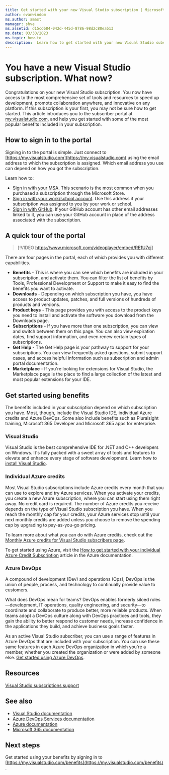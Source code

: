 ```yaml
---
title: Get started with your new Visual Studio subscription | Microsoft Docs
author: evanwindom
ms.author: amast
manager: shve
ms.assetid: d15cd684-042d-445d-8786-98d2c80ea513
ms.date: 03/30/2023
ms.topic: how-to
description:  Learn how to get started with your new Visual Studio subscription
---
```


# You have a new Visual Studio subscription.  What now? 

Congratulations on your new Visual Studio subscription.  You now have access to the most comprehensive set of tools and resources to speed up development, promote collaboration anywhere, and innovative on any platform.  If this subscription is your first, you may not be sure how to get started.  This article introduces you to the subscriber portal at [my.visualstudio.com](https://my.visualstudio.com), and help you get started with some of the most popular benefits included in your subscription. 

## How to sign in to the portal
Signing in to the portal is simple.  Just connect to [https://my.visualstudio.com](https://my.visualstudio.com) using the email address to which the subscription is assigned.  Which email address you use can depend on how you got the subscription.

Learn how to:
+ [Sign in with your MSA](sign-in-msa.md).  This scenario is the most common when you purchased a subscription through the Microsoft Store. 
+ [Sign in with your work/school account](sign-in-work.md).  Use this address if your subscription was assigned to you by your work or school.  
+ [Sign in with GitHub](sign-in-github.md).  If your GitHub account has other email addresses linked to it, you can use your GitHub account in place of the address associated with the subscription. 

## A quick tour of the portal

> [!VIDEO https://www.microsoft.com/videoplayer/embed/RE1U7cj]

There are four pages in the portal, each of which provides you with different capabilities.
+ **Benefits** - This is where you can see which benefits are included in your subscription, and activate them.  You can filter the list of benefits by Tools, Professional Development or Support to make it easy to find the benefits you want to activate.
+ **Downloads** - Depending on which subscription you have, you have access to product updates, patches, and full versions of hundreds of products and versions.
+ **Product keys** - This page provides you with access to the product keys you need to install and activate the software you download from the Downloads page. 
+ **Subscriptions** - If you have more than one subscription, you can view and switch between them on this page. You can also view expiration dates, find support information, and even renew certain types of subscriptions. 
+ **Get Help** - The Get Help page is your pathway to support for your subscriptions.  You can view frequently asked questions, submit support cases, and access helpful information such as subscription and admin portal documentation. 
+ **Marketplace** - If you're looking for extensions for Visual Studio, the Marketplace page is the place to find a large collection of the latest and most popular extensions for your IDE.  

## Get started using benefits

The benefits included in your subscription depend on which subscription you have.  Most, though, include the Visual Studio IDE, individual Azure credits and Azure DevOps.  Some also include benefits such as Pluralsight training, Microsoft 365 Developer and Microsoft 365 apps for enterprise.  

### Visual Studio 

Visual Studio is the best comprehensive IDE for .NET and C++ developers on Windows. It's fully packed with a sweet array of tools and features to elevate and enhance every stage of software development. Learn how to [install Visual Studio](vs-ide-benefit.md).

### Individual Azure credits

Most Visual Studio subscriptions include Azure credits every month that you can use to explore and try Azure services. When you activate your credits, you create a new Azure subscription, where you can start using them right away. No credit card is required.  The number of Azure credits you receive depends on the type of Visual Studio subscription you have. When you reach the monthly cap for your credits, your Azure services stop until your next monthly credits are added unless you choose to remove the spending cap by upgrading to pay-as-you-go pricing.

To learn more about what you can do with Azure credits, check out the [Monthly Azure credits for Visual Studio subscribers page](https://azure.microsoft.com/pricing/member-offers/credit-for-visual-studio-subscribers/).

To get started using Azure, visit the [How to get started with your individual Azure Credit Subscription](https://learn.microsoft.com/azure/devtest/offer/quickstart-individual-credit) article in the Azure documentation.

### Azure DevOps

A compound of development (Dev) and operations (Ops), DevOps is the union of people, process, and technology to continually provide value to customers.  

What does DevOps mean for teams? DevOps enables formerly siloed roles—development, IT operations, quality engineering, and security—to coordinate and collaborate to produce better, more reliable products. When teams adopt a DevOps culture along with DevOps practices and tools, they gain the ability to better respond to customer needs, increase confidence in the applications they build, and achieve business goals faster.

As an active Visual Studio subscriber, you can use a range of features in Azure DevOps that are included with your subscription. You can use these same features in each Azure DevOps organization in which you're a member, whether you created the organization or were added by someone else.  [Get started using Azure DevOps](vs-azure-devops.md).


## Resources

[Visual Studio subscriptions support](https://aka.ms/vssubscriberhelp)

## See also

+ [Visual Studio documentation](/visualstudio/)
+ [Azure DevOps Services documentation](/azure/devops/)
+ [Azure documentation](/azure/)
+ [Microsoft 365 documentation](/microsoft-365/)

## Next steps
Get started using your benefits by signing in to [https://my.visualstudio.com/benefits](https://my.visualstudio.com/benefits) .  

